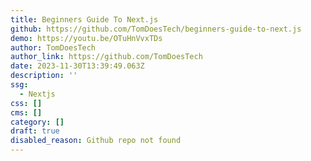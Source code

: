 ```yaml
---
title: Beginners Guide To Next.js
github: https://github.com/TomDoesTech/beginners-guide-to-next.js
demo: https://youtu.be/OTuHnVvxTDs
author: TomDoesTech
author_link: https://github.com/TomDoesTech
date: 2023-11-30T13:39:49.063Z
description: ''
ssg:
  - Nextjs
css: []
cms: []
category: []
draft: true
disabled_reason: Github repo not found
---
```

